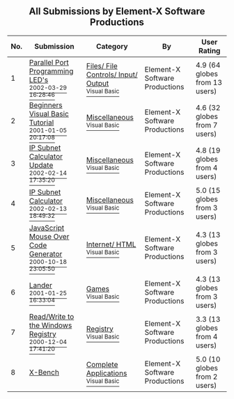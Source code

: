 ﻿<div align="center">

## All Submissions by Element\-X Software Productions

</div>

No.  | Submission | Category | By   | User Rating
---- | ---------- | -------- | ---- | -----------
1 | [Parallel Port Programming LED's<br /><sup>2002-03-29 16:28:46</sup>](https://github.com/Planet-Source-Code/element-x-software-productions-parallel-port-programming-led-s__1-33203) | [Files/ File Controls/ Input/ Output<br /><sup>Visual Basic</sup>](../ByCategory/files-file-controls-input-output__1-3.md) | Element\-X Software Productions | 4.9 (64 globes from 13 users)
2 | [Beginners Visual Basic Tutorial<br /><sup>2001-01-05 20:17:08</sup>](https://github.com/Planet-Source-Code/element-x-software-productions-beginners-visual-basic-tutorial__1-22724) | [Miscellaneous<br /><sup>Visual Basic</sup>](../ByCategory/miscellaneous__1-1.md) | Element\-X Software Productions | 4.6 (32 globes from 7 users)
3 | [IP Subnet Calculator Update<br /><sup>2002-02-14 17:35:20</sup>](https://github.com/Planet-Source-Code/element-x-software-productions-ip-subnet-calculator-update__1-31805) | [Miscellaneous<br /><sup>Visual Basic</sup>](../ByCategory/miscellaneous__1-1.md) | Element\-X Software Productions | 4.8 (19 globes from 4 users)
4 | [IP Subnet Calculator<br /><sup>2002-02-13 18:49:32</sup>](https://github.com/Planet-Source-Code/element-x-software-productions-ip-subnet-calculator__1-31775) | [Miscellaneous<br /><sup>Visual Basic</sup>](../ByCategory/miscellaneous__1-1.md) | Element\-X Software Productions | 5.0 (15 globes from 3 users)
5 | [JavaScript Mouse Over Code Generator<br /><sup>2000-10-18 23:05:50</sup>](https://github.com/Planet-Source-Code/element-x-software-productions-javascript-mouse-over-code-generator__1-12138) | [Internet/ HTML<br /><sup>Visual Basic</sup>](../ByCategory/internet-html__1-34.md) | Element\-X Software Productions | 4.3 (13 globes from 3 users)
6 | [Lander<br /><sup>2001-01-25 16:33:04</sup>](https://github.com/Planet-Source-Code/element-x-software-productions-lander__1-14722) | [Games<br /><sup>Visual Basic</sup>](../ByCategory/games__1-38.md) | Element\-X Software Productions | 4.3 (13 globes from 3 users)
7 | [Read/Write to the Windows Registry<br /><sup>2000-12-04 17:41:20</sup>](https://github.com/Planet-Source-Code/element-x-software-productions-read-write-to-the-windows-registry__1-13324) | [Registry<br /><sup>Visual Basic</sup>](../ByCategory/registry__1-36.md) | Element\-X Software Productions | 3.3 (13 globes from 4 users)
8 | [X\-Bench<br />](https://github.com/Planet-Source-Code/element-x-software-productions-x-bench__1-27983) | [Complete Applications<br /><sup>Visual Basic</sup>](../ByCategory/complete-applications__1-27.md) | Element\-X Software Productions | 5.0 (10 globes from 2 users)
